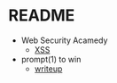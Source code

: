 # README
- Web Security Acamedy
    - [XSS](https://github.com/iitsmel/WebSecurityWriteups/blob/main/WebSecurityAcademy/XSS/Labs.md)
- prompt(1) to win
    - [writeup](https://github.com/iitsmel/WebSecurityWriteups/tree/main/prompt(1)towin)
